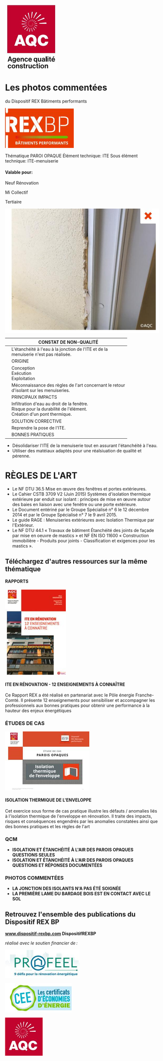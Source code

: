 ![](<images/Défaut d'étanchéité jonction menuiserie - ITE/_page_0_Picture_0.jpeg>)

# Les photos commentées

du Dispositif REX Bâtiments performants

![](<images/Défaut d'étanchéité jonction menuiserie - ITE/_page_0_Picture_3.jpeg>)

Thématique PAROI OPAQUE Élément technique: ITE Sous élément technique: ITE-menuiserie

#### Valable pour:

 Neuf Rénovation

 Mi Collectif

Tertiaire

![](<images/Défaut d'étanchéité jonction menuiserie - ITE/_page_0_Picture_10.jpeg>)

|  | CONSTAT DE NON-QUALITÉ                                                                                                 |
|--|------------------------------------------------------------------------------------------------------------------------|
|  | L'étanchéité à l'eau à la jonction de l'ITE et de la<br>menuiserie n'est pas réalisée.                                 |
|  | ORIGINE                                                                                                                |
|  | Conception<br>Exécution<br>Exploitation                                                                                |
|  | Méconnaissance des règles de l'art concernant le retour<br>d'isolant sur les menuiseries.                              |
|  | PRINCIPAUX IMPACTS                                                                                                     |
|  | Infiltration d'eau au droit de la fenêtre.<br>Risque pour la durabilité de l'élément.<br>Création d'un pont thermique. |
|  | SOLUTION CORRECTIVE                                                                                                    |
|  | Reprendre la pose de l'ITE.                                                                                            |
|  | BONNES PRATIQUES                                                                                                       |

- Désolidariser l'ITE de la menuiserie tout en assurant l'étanchéité à l'eau.
- Utiliser des matéiaux adaptés pour une réalsiuation de qualité et pérenne.

# RÈGLES DE L'ART

- Le NF DTU 36.5 Mise en œuvre des fenêtres et portes extérieures.
- Le Cahier CSTB 3709 V2 (Juin 2015) Systèmes d'isolation thermique extérieure par enduit sur isolant : principes de mise en œuvre autour des baies en liaison avec une fenêtre ou une porte extérieure.
- Le Document entériné par le Groupe Spécialisé n° 6 le 12 décembre 2014 et par le Groupe Spécialisé n° 7 le 9 avril 2015.
- Le guide RAGE : Menuiseries extérieures avec Isolation Thermique par l'Extérieur.
- Le NF DTU 44.1 « Travaux de bâtiment Étanchéité des joints de façade par mise en oeuvre de mastics » et NF EN ISO 11600 « Construction immobilière - Produits pour joints - Classification et exigences pour les mastics ».

## Téléchargez d'autres ressources sur la même thématique

#### RAPPORTS

![](<images/Défaut d'étanchéité jonction menuiserie - ITE/_page_1_Picture_8.jpeg>)

#### **ITE EN RÉNOVATION - 12 ENSEIGNEMENTS À CONNAÎTRE**

Ce Rapport REX a été réalisé en partenariat avec le Pôle énergie Franche-Comté. Il présente 12 enseignements pour sensibiliser et accompagner les professionnels aux bonnes pratiques pour obtenir une performance à la hauteur des enjeux énergétiques

### ÉTUDES DE CAS

![](<images/Défaut d'étanchéité jonction menuiserie - ITE/_page_1_Figure_12.jpeg>)

#### **ISOLATION THERMIQUE DE L'ENVELOPPE**

Cet exercice sous forme de cas pratique illustre les défauts / anomalies liés à l'isolation thermique de l'enveloppe en rénovation. Il traite des impacts, risques et conséquences engendrés par les anomalies constatées ainsi que des bonnes pratiques et les règles de l'art

### QCM

- **ISOLATION ET ÉTANCHÉITÉ À L'AIR DES PAROIS OPAQUES QUESTIONS SEULES**
- **ISOLATION ET ÉTANCHÉITÉ À L'AIR DES PAROIS OPAQUES QUESTIONS ET RÉPONSES DOCUMENTÉES**

### PHOTOS COMMENTÉES

- **LA JONCTION DES ISOLANTS N'A PAS ÉTÉ SOIGNÉE**
- **LA PREMIÈRE LAME DU BARDAGE BOIS EST EN CONTACT AVEC LE SOL**

## Retrouvez l'ensemble des publications du Dispositif REX BP

**www.dispositif-rexbp.com DispositifREXBP**

*réalisé avec le soutien financier de :*

![](<images/Défaut d'étanchéité jonction menuiserie - ITE/_page_1_Picture_25.jpeg>)

![](<images/Défaut d'étanchéité jonction menuiserie - ITE/_page_1_Picture_26.jpeg>)

![](<images/Défaut d'étanchéité jonction menuiserie - ITE/_page_1_Picture_27.jpeg>)